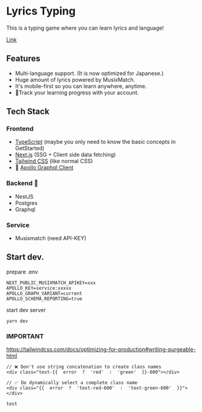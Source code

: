 # Lyrics Typing

This is a typing game where you can learn lyrics and language!

[Link](https://lyrics-typing.vercel.app/)

## Features

- Multi-language support. (It is now optimized for Japanese.)
- Huge amount of lyrics powered by MusixMatch.
- It's mobile-first so you can learn anywhere, anytime.
- 🚧Track your learning progress with your account.

## Tech Stack

### Frontend

- [TypeScript](https://www.typescriptlang.org/docs/handbook/intro.html) (maybe you only need to know the basic concepts in GetStarted)
- [Next.js](https://nextjs.org/docs/getting-started) (SSG + Client side data fetching)
- [Tailwind CSS](https://tailwindcss.com/docs) (like normal CSS)
- 🚧 [Apollo Graphql Client](https://www.apollographql.com/docs/react/)

### Backend 🚧

- NestJS
- Postgres
- Graphql

### Service

- Musixmatch (need API-KEY)

## Start dev.

prepare .env

```
NEXT_PUBLIC_MUSIXMATCH_APIKEY=xxx
APOLLO_KEY=service:xxxxx
APOLLO_GRAPH_VARIANT=current
APOLLO_SCHEMA_REPORTING=true
```

start dev server

```
yarn dev
```

### IMPORTANT

https://tailwindcss.com/docs/optimizing-for-production#writing-purgeable-html

```
// ❌ Don't use string concatenation to create class names
<div class="text-{{  error  ?  'red'  :  'green'  }}-600"></div>

// ✅ Do dynamically select a complete class name
<div class="{{  error  ?  'text-red-600'  :  'text-green-600'  }}"></div>
```

```
test
```
